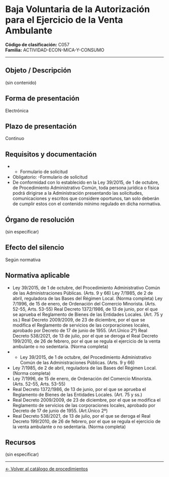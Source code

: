 # Baja Voluntaria de la Autorización para el Ejercicio de la Venta Ambulante

**Código de clasificación:** C057  
**Familia:** ACTIVIDAD-ECON-MICA-Y-CONSUMO

---

## Objeto / Descripción

(sin contenido)

## Forma de presentación

Electrónica

## Plazo de presentación

Continuo

## Requisitos y documentación

- - Formulario de solicitud
- Obligatorio:
-Formulario de solicitud
- De conformidad con lo establecido en la Ley 39/2015, de 1 de octubre, de Procedimiento Administrativo Común, toda persona jurídica o física podrá dirigirse a la Administración presentando las solicitudes, comunicaciones y escritos que considere oportunos, tan solo deberán de cumplir estos con el contenido mínimo regulado en dicha normativa.

## Órgano de resolución

(sin especificar)

## Efecto del silencio

Según normativa

## Normativa aplicable

- Ley 39/2015, de 1 de octubre, del Procedimiento Administrativo Común de las Administraciones Públicas. (Arts. 9 y 66)
Ley 7/1985, de 2 de abril, reguladora de las Bases del Régimen Local. (Norma completa)
Ley 7/1996, de 15 de enero, de Ordenación del Comercio Minorista. (Arts. 52-55, Arts. 53-55)
Real Decreto 1372/1986, de 13 de junio, por el que se aprueba el Reglamento de Bienes de las Entidades Locales. (Art. 75 y ss.)
Real Decreto 2009/2009, de 23 de diciembre, por el que se modifica el Reglamento de servicios de las corporaciones locales, aprobado por Decreto de 17 de junio de 1955. (Art.Único 2º)
Real Decreto 538/2021, de 13 de julio, por el que se deroga el Real Decreto 199/2010, de 26 de febrero, por el que se regula el ejercicio de la venta ambulante o no sedentaria. (Norma completa)
- - Ley 39/2015, de 1 de octubre, del Procedimiento Administrativo Común de las Administraciones Públicas. (Arts. 9 y 66)
- Ley 7/1985, de 2 de abril, reguladora de las Bases del Régimen Local. (Norma completa)
- Ley 7/1996, de 15 de enero, de Ordenación del Comercio Minorista. (Arts. 52-55, Arts. 53-55)
- Real Decreto 1372/1986, de 13 de junio, por el que se aprueba el Reglamento de Bienes de las Entidades Locales. (Art. 75 y ss.)
- Real Decreto 2009/2009, de 23 de diciembre, por el que se modifica el Reglamento de servicios de las corporaciones locales, aprobado por Decreto de 17 de junio de 1955. (Art.Único 2º)
- Real Decreto 538/2021, de 13 de julio, por el que se deroga el Real Decreto 199/2010, de 26 de febrero, por el que se regula el ejercicio de la venta ambulante o no sedentaria. (Norma completa)

## Recursos

(sin especificar)

---

[← Volver al catálogo de procedimientos](../procedimientos.md)
